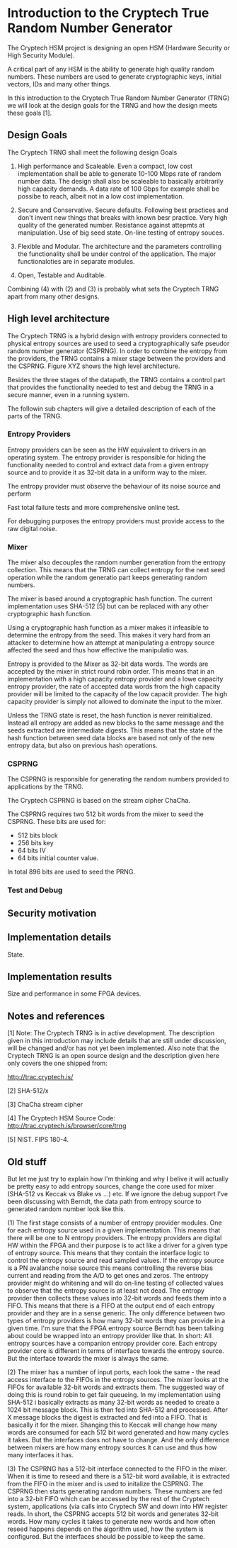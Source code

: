 # Introduction to the Cryptech True Random Number Generator #
The Cryptech HSM project is designing an open HSM (Hardware Security or
High Security Module). 

A critical part of any HSM is the ability to generate high quality
random numbers. These numbers are used to generate cryptographic keys,
initial vectors, IDs and many other things.

In this introduction to the Cryptech True Random Number Generator (TRNG)
we will look at the design goals for the TRNG and how the design meets
these goals [1].


## Design Goals ##
The Cryptech TRNG shall meet the following design Goals 

1. High performance and Scaleable. Even a compact, low cost
implementation shall be able to generate 10-100 Mbps rate of random
number data. The design shall also be scaleable to basically arbitrarily
high capacity demands. A data rate of 100 Gbps for example shall be
possibe to reach, albeit not in a low cost implementation.


2. Secure and Conservative. Secure defaults. Following best practices
and don't invent new things that breaks with known besr practice. Very
high quality of the generated number. Resistance against attepmts at
manipulation. Use of big seed state. On-line testing of entropy souces.


3. Flexible and Modular. The architecture and the parameters controlling
the functionality shall be under control of the application. The major
functionaloties are in separate modules.


4. Open, Testable and Auditable.


Combining (4) with (2) and (3) is probably what sets the Cryptech TRNG
apart from many other designs.


## High level architecture ##

The Cryptech TRNG is a hybrid design with entropy providers connected to
physical entropy sources are used to seed a cryptographically safe
pseudor random number generator (CSPRNG). In order to combine the
entropy from the providers, the TRNG contains a mixer stage between the
providers and the CSPRNG. Figure XYZ shows the high level architecture.

Besides the three stages of the datapath, the TRNG contains a control
part that provides the functionality needed to test and debug the TRNG
in a secure manner, even in a running system.

The followin sub chapters will give a detailed description of each of
the parts of the TRNG.


### Entropy Providers ###

Entropy providers can be seen as the HW equivalent to drivers in an
operating system. The entropy provider is responsible for hiding the
functionality needed to control and extract data from a given entropy
source and to provide it as 32-bit data in a uniform way to the mixer.

The entropy provider must observe the behaviour of its noise source and
perform 

Fast total failure tests and more comprehensive online test.


For debugging purposes the entropy providers must provide access to the
raw digital noise.



### Mixer ###

The mixer also decouples the random number generation from the entropy
collection. This means that the TRNG can collect entropy for the next
seed operation while the random generatio part keeps generating random
numbers.

The mixer is based around a cryptographic hash function. The current
implementation uses SHA-512 [5] but can be replaced with any other
cryptographic hash function.

Using a cryptographic hash function as a mixer makes it infeasible to
determine the entropy from the seed. This makes it very hard from an
attacker to determine how an attempt at manipulating a entropy source
affected the seed and thus how effective the manipulatio was.

Entropy is provided to the Mixer as 32-bit data words. The words are
accepted by the mixer in strict round robin order. This means that in an
implementation with a high capacity entropy provider and a lowe capacity
entropy provider, the rate of accepted data words from the high capacity
provider will be limited to the capacity of the low capacit
provider. The high capacity provider is simply not allowed to dominate
the input to the mixer.

Unless the TRNG state is reset, the hash function is never
reinitialized. Instead all entropy are added as new blocks to the same
message and the seeds extracted are intermediate digests. This means
that the state of the hash function between seed data blocks are based
not only of the new entropy data, but also on previous hash operations.




### CSPRNG ###

The CSPRNG is responsible for generating the random numbers provided to
applications by the TRNG.

The Cryptech CSPRNG is based on the stream cipher ChaCha.


The CSPRNG requires two 512 bit words from the mixer to seed the
CSPRNG. These bits are used for:

- 512 bits block
- 256 bits key
- 64 bits IV
- 64 bits initial counter value.

In total 896 bits are used to seed the PRNG.


### Test and Debug ###








## Security motivation ##


## Implementation details ##
State.


    
## Implementation results ##
Size and performance in some FPGA devices.



## Notes and references ##

[1] Note: The Cryptech TRNG is in active development. The description
given in this introduction may include details that are still under
discussion, will be changed and/or has not yet been implemented. Also
note that the Cryptech TRNG is an open source design and the description
given here only covers the one shipped from:

http://trac.cryptech.is/

[2] SHA-512/x

[3] ChaCha stream cipher

[4] The Cryptech HSM Source Code: http://trac.cryptech.is/browser/core/trng

[5] NIST. FIPS 180-4.


## Old stuff ##

But let me just try to explain how I'm thinking and why I belive it will
actually be pretty easy to add entropy sources, change the core used for
mixer (SHA-512 vs Keccak vs Blake vs ...) etc. If we ignore the debug
support I've been discussing with Berndt, the data path from entropy
source to generated random number look like this.

(1) The first stage consists of a number of entropy provider
modules. One for each entropy source used in a given
implementation. This means that there will be one to N entropy
providers. The entropy providers are digital HW within the FPGA and their purpose is to act like a driver for a given type of
entropy source. This means that they contain the interface logic to
control the entropy source and read sampled values. If the entropy
source is a PN avalanche noise source this means controlling the reverse
bias current and reading from the A/D to get ones and zeros. The entropy
provider might do whitening and will do on-line testing of collected
values to observe that the entropy source is at least not dead. The
entropy provider then collects these values into 32-bit words and feeds
them into a FIFO. This means that there is a FIFO at the output end of
each entropy provider and they are in a sense generic. The only
difference between two types of entropy providers is how many 32-bit
words they can provide in a given time. I'm sure that the FPGA entropy
source Berndt has been talking about could be wrapped into an entropy
provider like that. In short: All entropy sources have a companion
entropy provider core. Each entropy provider core is different in terms
of interface towards the entropy source. But the interface towards the
mixer is always the same.

(2) The mixer has a number of input ports,
each look the same - the read access interface to the FIFOs in the
entropy sources. The mixer looks at the FIFOs for available 32-bit words
and extracts them. The suggested way of doing this is round robin to get
fair queueing. In my implementation using SHA-512 i basically extracts
as many 32-bit words as needed to create a 1024 bit message block. This
is then fed into SHA-512 and processed. After X message blocks the
digest is extracted and fed into a FIFO. That is basically it for the
mixer. Shanging this to Keccak will change how many words are consumed
for each 512 bit word generated and how many cycles it takes. But the
interfaces does not have to change. And the only difference between
mixers are how many entropy sources it can use and thus how many
interfaces it has.


(3) The CSPRNG has a 512-bit interface connected to
the FIFO in the mixer. When it is time to reseed and there is a 512-bit
word available, it is extracted from the FIFO in the mixer and is used
to initalize the CSPRNG. The CSPRNG then starts generating random
numbers. These numbers are fed into a 32-bit FIFO which can be accessed
by the rest of the Cryptech system, applications (via calls into
Cryptech SW and down into HW register reads. In short, the CSPRNG
accepts 512 bit words and generates 32-bit words. How many cycles it
takes to generate new words and how often reseed happens depends on the
algorithm used, how the system is configured. But the interfaces should
be possible to keep the same. 

